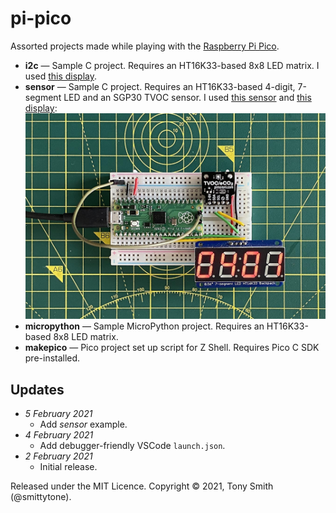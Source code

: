 # pi-pico

Assorted projects made while playing with the [Raspberry Pi Pico](https://www.raspberrypi.org/documentation/pico/getting-started/).

* **i2c** — Sample C project. Requires an HT16K33-based 8x8 LED matrix. I used [this display](https://www.adafruit.com/product/1049).
* **sensor** — Sample C project. Requires an HT16K33-based 4-digit, 7-segment LED and an SGP30 TVOC sensor. I used [this sensor](https://shop.pimoroni.com/products/sgp30-air-quality-sensor-breakout) and [this display](https://www.adafruit.com/product/878):<br /><img src="images/sensor.jpg" width="600" />
* **micropython** — Sample MicroPython project. Requires an HT16K33-based 8x8 LED matrix.
* **makepico** — Pico project set up script for Z Shell. Requires Pico C SDK pre-installed.


## Updates ##

- *5 February 2021*
    - Add *sensor* example.
- *4 February 2021*
    - Add debugger-friendly VSCode `launch.json`.
- *2 February 2021*
    - Initial release.

Released under the MIT Licence. Copyright © 2021, Tony Smith (@smittytone).